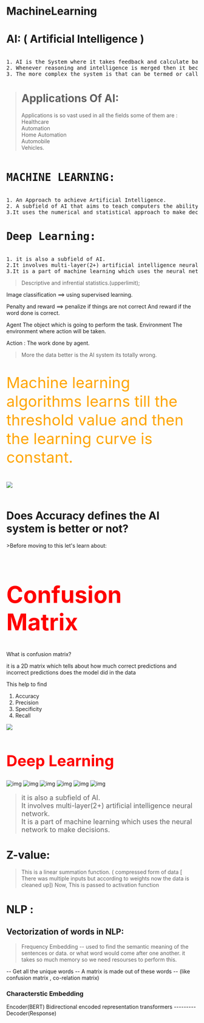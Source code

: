 # MachineLearning
# AI: ( Artificial Intelligence )
<pre> 
1. AI is the System where it takes feedback and calculate based on data and become better to make decision next time.
2. Whenever reasoning and intelligence is merged then it become AI.
3. The more complex the system is that can be termed or called as AI.
</pre>

># Applications Of AI:
> Applications is so vast used in all the fields some of them are : <br>
> Healthcare <br> Automation <br> Home Automation<br>Automobile <br>Vehicles.
<pre>
<h1>MACHINE LEARNING:</h1>
1. An Approach to achieve Artificial Intelligence.
2. A subfield of AI that aims to teach computers the ability to learn instead of explicitly programming every rule.
3.It uses the numerical and statistical approach to make decision.
<h1>Deep Learning:</h1>
1. it is also a subfield of AI.
2.It involves multi-layer(2+) artificial intelligence neural network.
3.It is a part of machine learning which uses the neural network to make decisions.
</pre>
> Descriptive  and infrential statistics.(upperlimit);

Image classification ==> using supervised learning.



Penalty and reward ==> penalize if things are not correct And reward if the word done is correct.


Agent  The object which is going to perform the task.
Environment  The environment where action will be taken.

Action : The work done by agent.


> More the data better is the AI system its totally wrong.
<p style="color:orange; font-size:40px">Machine learning algorithms learns till the threshold value and then the learning curve is constant.</p>
<img src="https://www.researchgate.net/profile/Benoit_Gallix/publication/324457640/figure/fig1/AS:622298201595905@1525378861825/Graph-illustrating-the-impact-of-data-available-on-performance-of-traditional-machine.png" >

<br>
<br>
<p>
<h1>Does Accuracy defines the AI system is better or not?</h1>
>Before moving to this let's learn about: 
<h1 style="font-size:60px; color:red;" >Confusion Matrix</h1>
<p> What is confusion matrix? </p>
<p>it is a 2D matrix which tells about how much correct predictions and incorrect predictions does the model did in the data</p>
<p> This help to find <ol> <li>Accuracy</li> <li>Precision</li><li>Specificity</li> <li>Recall</li></ol>
<img src= "https://miro.medium.com/max/1400/1*wwZZ1GtWDkop_vJIFdMkjA.png">
</p>


<h1 style="color:red; font-size:40px">
Deep Learning
</h1>

<img src="./dl1.jpg" alt="img">
<img src="dl2.jpg" alt="img">
<img src="dl3.jpg" alt="img">
<img src="dl4.jpg" alt="img">
<img src="dl5.jpg" alt="img">
<img src="dl6.jpg" alt="img">


> <p style ="font-size:18">it is also a subfield of AI.<br>
> It involves multi-layer(2+) artificial intelligence neural network.<br>
> It is a part of machine learning which uses the neural network to make decisions.
</p>

# Z-value:
> This is a linear summation function.
>( compressed form of data [ There was multiple inputs but according to weights now the data is cleaned up])
> Now, This is passed to activation function




# NLP :
## Vectorization of words in NLP:
> Frequency Embedding -- used to find the semantic meaning of the sentences or data. 
> or what word would come after one another.
> it takes so much memory so we need resourses to perform this.

-- Get all the unique words
-- A matrix is made out of these words 
-- (like confusion matrix , co-relation matrix)


### Characterstic Embedding


Encoder(BERT)
Bidirectional encoded representation transformers  --------- Decoder(Response)
